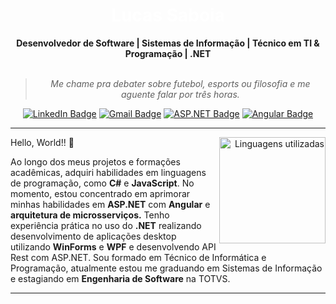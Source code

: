 <h1  align="center" style="font-size: 2em; color: white; text-decoration: none">
    Lucas Saboia
</h1>

<div align="center">
<b>Desenvolvedor de Software | Sistemas de Informação | Técnico em TI & Programação | .NET </b>
<br>
<br>

<blockquote>
    <p><i>
       Me chame pra debater sobre futebol, esports ou filosofia e me aguente falar por três horas.
    </i></p>
</blockquote>
</div>

<div align="center">

[![LinkedIn Badge](https://img.shields.io/badge/-LinkedIn-blue?style=for-the-badge&logo=linkedin&color=blue)](https://www.linkedin.com/in/lucassaboia/)
[![Gmail Badge](https://img.shields.io/badge/-Gmail-blue?style=for-the-badge&logo=gmail&logoColor=white)](mailto:lucas.saboia54@gmail.com)
[![ASP.NET Badge](https://img.shields.io/badge/-ASP.NET-white?style=for-the-badge&logo=c-sharp&color=blue)](https://github.com/dotnet/aspnetcore)
[![Angular Badge](https://img.shields.io/badge/-Angular-red?style=for-the-badge&logo=angular&color=blue)](SEU_LINK)

</div>

---


<div align="right" style="margin:auto">
    <a href="https://github.com/lucassaboia">
        <img height="170em"
             src="https://github-readme-stats.vercel.app/api/top-langs/?username=lucassaboia&hide=html,jupyter%20notebook&langs_count=6&hide_border=true&layout=compact&show_icons=true&line_height=24&theme=transparent&text_color=D9D9D9&title_color=D9D9D9&custom_title=Linguagens%20Utilizadas"
             alt="Linguagens utilizadas"
             align="right"> 
    </a>
</div>

Hello, World!! 👋

Ao longo dos meus projetos e formações acadêmicas, adquiri habilidades em linguagens de programação, como **C#** e **JavaScript**. No momento, estou concentrado em aprimorar minhas habilidades em **ASP.NET** com **Angular** e **arquitetura de microsserviços.** Tenho experiência prática no uso do **.NET** realizando desenvolvimento de aplicações desktop utilizando **WinForms** e **WPF** e desenvolvendo API Rest com ASP.NET. 
Sou formado em Técnico de Informática e Programação, atualmente estou me graduando em Sistemas de Informação e estagiando em **Engenharia de Software** na TOTVS.

</div>
</details>

---

